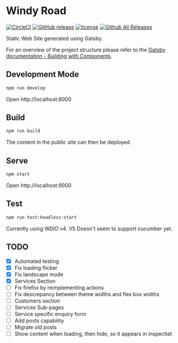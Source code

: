 # Windy Road

[![CircleCI](https://img.shields.io/circleci/project/github/windyroad/windyroad.svg)](https://circleci.com/gh/windyroad/workflows/windyroad)
[![GitHub release](https://img.shields.io/github/release/windyroad/windyroad.svg)](https://github.com/windyroad/windyroad/releases/latest)
[![license](https://img.shields.io/github/license/windyroad/windyroad.svg)](https://github.com/windyroad/windyroad/blob/master/LICENSE)
[![Github All Releases](https://img.shields.io/github/downloads/windyroad/windyroad/total.svg)](https://github.com/windyroad/windyroad/releases)

Static Web Site generated using Gatsby.

For an overview of the project structure please refer to the [Gatsby documentation - Building with Components](https://www.gatsbyjs.org/docs/building-with-components/).

## Development Mode

```sh
npm run develop
```

Open http://localhost:8000

## Build

```sh
npm run build
```

The content in the public site can then be deployed

## Serve

```sh
npm start
```

Open http://localhost:9000

## Test

```sh
npm run test:headless:start
```

Currently using WDIO v4. V5 Doesn't seem to support cucumber yet.

## TODO

- [x] Automated testing
- [x] Fix loading flicker
- [x] Fix landscape mode
- [x] Services Section
- [ ] Fix firefox by reimplementing actions
- [ ] Fix descrepancy between theme widths and flex box widths
- [ ] Customers section
- [ ] Services Sub-pages
- [ ] Service specific enquiry form
- [ ] Add posts capability
- [ ] Migrate old posts
- [ ] Show content when loading, then hide, so it appears in inspectlet
